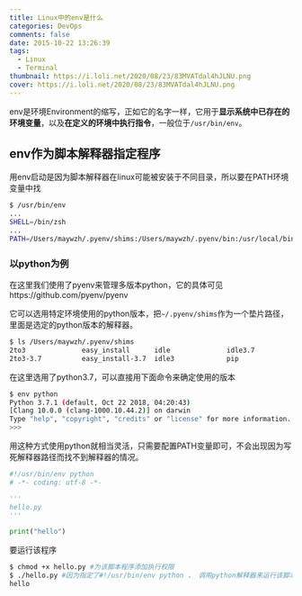 ```yaml
---
title: Linux中的env是什么
categories: DevOps
comments: false
date: 2015-10-22 13:26:39
tags:
  - Linux
  - Terminal
thumbnail: https://i.loli.net/2020/08/23/83MVATdal4hJLNU.png
cover: https://i.loli.net/2020/08/23/83MVATdal4hJLNU.png
---
```

env是环境Environment的缩写，正如它的名字一样，它用于**显示系统中已存在的环境变量**，以及**在定义的环境中执行指令**，一般位于`/usr/bin/env`。

<!--more-->

## env作为脚本解释器指定程序

用env启动是因为脚本解释器在linux可能被安装于不同目录，所以要在PATH环境变量中找

```bash
$ /usr/bin/env
...
SHELL=/bin/zsh
...
PATH=/Users/maywzh/.pyenv/shims:/Users/maywzh/.pyenv/bin:/usr/local/bin:/usr/bin:/bin:/usr/sbin:/sbin:/Applications/Wireshark.app/Contents/MacOS

```

### 以python为例

在这里我们使用了pyenv来管理多版本python，它的具体可见https://github.com/pyenv/pyenv

它可以选用特定环境使用的python版本，把`~/.pyenv/shims`作为一个垫片路径，里面是选定的python版本的解释器。

```bash
$ ls /Users/maywzh/.pyenv/shims
2to3              easy_install      idle              idle3.7           pip3              pydoc             pydoc3.7          python-config     python3-config    python3.7-config  python3.7m-config pyvenv-3.7
2to3-3.7          easy_install-3.7  idle3             pip               pip3.7            pydoc3            python            python3           python3.7         python3.7m        pyvenv
```

在这里选用了python3.7，可以直接用下面命令来确定使用的版本

```bash
$ env python
Python 3.7.1 (default, Oct 22 2018, 04:20:43)
[Clang 10.0.0 (clang-1000.10.44.2)] on darwin
Type "help", "copyright", "credits" or "license" for more information.
>>>
```

用这种方式使用python就相当灵活，只需要配置PATH变量即可，不会出现因为写死解释器路径而找不到解释器的情况。

```python
#!/usr/bin/env python
# -*- coding: utf-8 -*-

'''
hello.py
'''

print("hello")
```

要运行该程序

```bash
$ chmod +x hello.py #为该脚本程序添加执行权限
$ ./hello.py #因为指定了#!/usr/bin/env python ， 调用python解释器来运行该脚本程序
hello
```

